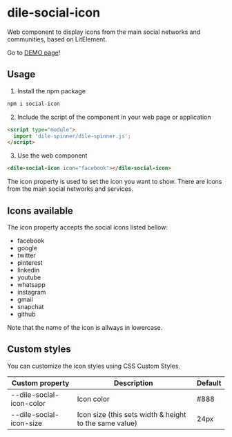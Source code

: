 # dile-social-icon

Web component to display icons from the main social networks and communities, based on LitElement.

Go to [DEMO page](https://dile-social-icon.polydile.com)!

## Usage

1) Install the npm package

```bash
npm i social-icon
```

2) Include the script of the component in your web page or application

```html
<script type="module">
  import 'dile-spinner/dile-spinner.js';
</script>
```

3) Use the web component

```html
<dile-social-icon icon="facebook"></dile-social-icon>
```

The icon property is used to set the icon you want to show. There are icons from the main social networks and services. 

## Icons available

The icon property accepts the social icons listed bellow:

- facebook
- google
- twitter
- pinterest
- linkedin
- youtube
- whatsapp
- instagram
- gmail
- snapchat
- github

Note that the name of the icon is allways in lowercase.

## Custom styles

You can customize the icon styles using CSS Custom Styles.

Custom property | Description | Default
----------------|-------------|---------
--dile-social-icon-color | Icon color | #888
--dile-social-icon-size | Icon size (this sets width & height to the same value) | 24px